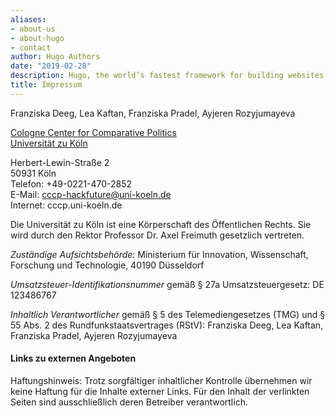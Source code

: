 ```yaml
---
aliases:
- about-us
- about-hugo
- contact
author: Hugo Authors
date: "2019-02-28"
description: Hugo, the world’s fastest framework for building websites
title: Impressum
---
```



Franziska Deeg, Lea Kaftan, Franziska Pradel, Ayjeren Rozyjumayeva
<!--more-->
[Cologne Center for Comparative Politics](https://www.cccp.uni-koeln.de/)  
[Universität zu Köln](https://www.uni-koeln.de/) 
<!--more-->
Herbert-Lewin-Straße 2  
50931 Köln  
Telefon: +49-0221-470-2852  
E-Mail: cccp-hackfuture@uni-koeln.de  
Internet: cccp.uni-koeln.de  
<!--more-->
Die Universität zu Köln ist eine Körperschaft des Öffentlichen Rechts. Sie wird durch den Rektor Professor Dr. Axel Freimuth gesetzlich vertreten.
<!--more-->
_Zuständige Aufsichtsbehörde:_
Ministerium für Innovation, Wissenschaft, Forschung und Technologie, 40190 Düsseldorf
<!--more-->
_Umsatzsteuer-Identifikationsnummer_ gemäß § 27a Umsatzsteuergesetz: DE 123486767
<!--more-->
_Inhaltlich Verantwortlicher_ gemäß § 5 des Telemediengesetzes (TMG) und § 55 Abs. 2 des Rundfunkstaatsvertrages (RStV): Franziska Deeg, Lea Kaftan, Franziska Pradel, Ayjeren Rozyjumayeva

<!--more-->

#### Links zu externen Angeboten

Haftungshinweis: Trotz sorgfältiger inhaltlicher Kontrolle übernehmen wir keine Haftung für die Inhalte externer Links. Für den Inhalt der verlinkten Seiten sind ausschließlich deren Betreiber verantwortlich.

